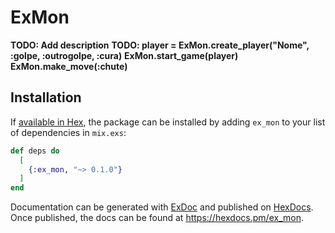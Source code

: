 # ExMon

**TODO: Add description**
**TODO: player = ExMon.create_player("Nome", :golpe, :outrogolpe, :cura)**
**ExMon.start_game(player)**
**ExMon.make_move(:chute)**


## Installation

If [available in Hex](https://hex.pm/docs/publish), the package can be installed
by adding `ex_mon` to your list of dependencies in `mix.exs`:

```elixir
def deps do
  [
    {:ex_mon, "~> 0.1.0"}
  ]
end
```

Documentation can be generated with [ExDoc](https://github.com/elixir-lang/ex_doc)
and published on [HexDocs](https://hexdocs.pm). Once published, the docs can
be found at <https://hexdocs.pm/ex_mon>.

